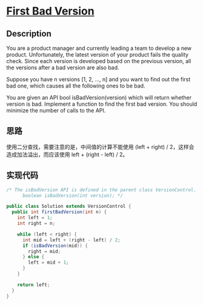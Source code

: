 # [First Bad Version][title]

## Description

You are a product manager and currently leading a team to develop a new product. Unfortunately, the latest version of your product fails the quality check. Since each version is developed based on the previous version, all the versions after a bad version are also bad.

Suppose you have n versions [1, 2, ..., n] and you want to find out the first bad one, which causes all the following ones to be bad.

You are given an API bool isBadVersion(version) which will return whether version is bad. Implement a function to find the first bad version. You should minimize the number of calls to the API.

## 思路

使用二分查找，需要注意的是，中间值的计算不能使用 (left + right) / 2，这样会造成加法溢出，而应该使用 left + (right - left) / 2。

## 实现代码

```java
/* The isBadVersion API is defined in the parent class VersionControl.
      boolean isBadVersion(int version); */

public class Solution extends VersionControl {
  public int firstBadVersion(int n) {
    int left = 1;
    int right = n;

    while (left < right) {
      int mid = left + (right - left) / 2;
      if (isBadVersion(mid)) {
        right = mid;
      } else {
        left = mid + 1;
      }
    }

    return left;
  }
}
```

[title]: https://leetcode.com/problems/first-bad-version

